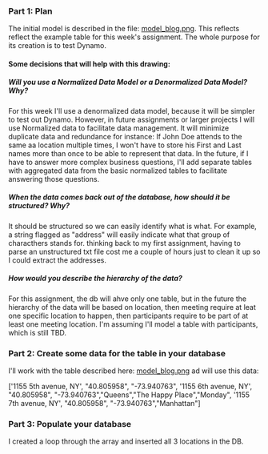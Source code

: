 ### Part 1: Plan

The initial model is described in the file: [model_blog.png]. This reflects reflect the example table for this week's assignment. The whole purpose for its creation is to test Dynamo.

#### Some decisions that will help with this drawing:

##### Will you use a Normalized Data Model or a Denormalized Data Model? Why?

For this week I'll use a denormalized data model, because it will be simpler to test out Dynamo. However, in future assignments or larger projects I will use Normalized data to facilitate data management. It will minimize duplicate data and redundance for instance: If John Doe attends to the same aa location multiple times, I won't have to store his First and Last names more than once to be able to represent that data. In the future, if I have to answer more complex business questions, I'll add separate tables with aggregated data from the basic normalized tables to facilitate answering those questions.
    
##### When the data comes back out of the database, how should it be structured? Why?
It should be structured so we can easily identify what is what. For example, a string flagged as "address" will easily indicate what that group of characthers stands for. thinking back to my first assignment, having to parse an unstructured txt file cost me a couple of hours just to clean it up so I could extract the addresses.

##### How would you describe the hierarchy of the data?
For this assignment, the db will ahve only one table, but in the future the hierarchy of the data will be based on location, then meeting require at leat one specific location to happen, then participants require to be part of at least one meeting location. I'm assuming I'll model a table with participants, which is still TBD.

### Part 2: Create some data for the table in your database

I'll work with the table described here: [model_blog.png] ad will use this data:

['1155 5th avenue, NY', "40.805958", "-73.940763",
'1155 6th avenue, NY', "40.805958", "-73.940763","Queens","The Happy Place","Monday",
'1155 7th avenue, NY', "40.805958", "-73.940763","Manhattan"]


### Part 3: Populate your database

I created a loop through the array and inserted all 3 locations in the DB.

 [model_blog.png]: <https://github.com/rod-oliveira/data-structures/blob/master/week_05/model_blog.png>

